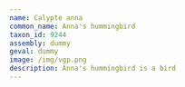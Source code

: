 ```yaml
---
name: Calypte anna
common_name: Anna's hummingbird
taxon_id: 9244
assembly: dummy
geval: dummy
image: /img/vgp.png
description: Anna's hummingbird is a bird
---
```

